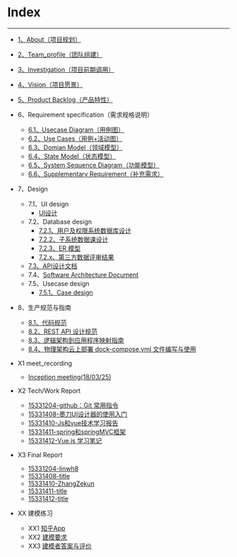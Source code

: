 

# Index
---
- [1、About（项目规划）](https://github.com/Movie-ticket-Sale-System/DashBoard/blob/master/doc/About.md)
- [2、Team_profile（团队组建）](https://github.com/Movie-ticket-Sale-System/DashBoard/blob/master/doc/Team_profile.md)
- [3、Investigation（项目前期调用）](https://github.com/Movie-ticket-Sale-System/DashBoard/blob/master/doc/Investigation.md)
- [4、Vision（项目愿景）](https://github.com/Movie-ticket-Sale-System/DashBoard/blob/master/doc/Vision.md)
- [5、Product Backlog（产品特性）](https://github.com/Movie-ticket-Sale-System/DashBoard/blob/master/doc/Product_Backlog.md)
- 6、Requirement specification（需求规格说明）
  - [6.1、Usecase Diagram（用例图）](https://github.com/Movie-ticket-Sale-System/DashBoard/blob/master/doc/Usecase_Diagram.md)
  - [6.2、Use Cases（用例+活动图）](./doc/UseCase.md)
  - [6.3、Domian Model（领域模型）](./doc/Domain_Model.md)
  - [6.4、State Model（状态模型）](./doc/State_Model.md)
  - [6.5、System Sequence Diagram（功能模型）]()
  - [6.6、Supplementary Requirement（补充需求）]()
- 7、Design
  - 7.1、UI design
    - [UI设计](./doc/UI_Design.md)
  - 7.2、Database design
    - [7.2.1、用户及权限系统数据库设计](./doc/Database_Design.md)
    - [7.2.2、子系统数据课设计](./doc/Database_design.md)
    - [7.2.3、ER 模型](./doc/ER_Model.md)
    - [7.2.x、第三方数据评审结果]()
  - [7.3、API设计文档](./doc/API.md)
  - 7.4、[Software Architecture Document]()
  - 7.5、Usecase design
    - [7.5.1、Case design]()
- 8、生产规范与指南
  - [8.1、代码规范](./doc/Code_specification.md)
  - [8.2、REST API 设计规范](./doc/REST_API.md)
  - [8.3、逻辑架构到应用程序映射指南]()
  - [8.4、物理架构云上部署 dock-compose.yml 文件编写与使用]()
- X1 meet_recording
  - [Inception meeting(18/03/25)](https://github.com/Movie-ticket-Sale-System/DashBoard/blob/master/doc/Meet_recording.md)

- X2 Tech/Work Report
  - [15331204-github：Git 常用指令](https://blog.csdn.net/linwh8/article/details/79779364)
  - [15331408-墨刀UI设计器的使用入门](https://blog.csdn.net/qq_40283873/article/details/79952023)
  - [15331410-Js和vue技术学习报告](https://blog.csdn.net/kunailin/article/details/79952796)
  - [15331411-spring和springMVC框架](https://blog.csdn.net/zzmian/article/details/79952698)
  - [15331412-Vue.js 学习笔记](https://shimo.im/docs/30nN5420V7syAOV1/)

- X3 Final Report
  - [15331204-linwh8](./doc/Final_Report_15331204.md)
  - [15331408-title]()
  - [15331410-ZhangZekun](./doc/Final_Report_15331410.md)
  - [15331411-title](./doc/个人报告_张泽棉.md)
  - [15331412-title]()

- XX 建模练习
  - XX1 [知乎App](./doc/知乎App个人浏览及管理功能业务文档.md)
  - XX2 [建模要求](./doc/XX2_建模要求.md)
  - XX3 [建模者答案与评价](./doc/XX3_建模者答案与评价.md)

